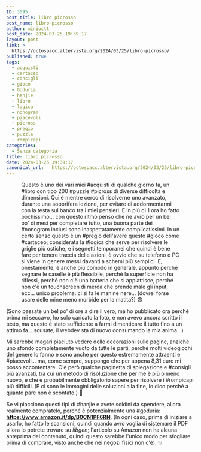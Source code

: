 ```yaml
---
ID: 3595
post_title: libro picrosso
post_name: libro-picrosso
author: minioctt
post_date: 2024-03-25 19:39:17
layout: post
link: >
  https://octospacc.altervista.org/2024/03/25/libro-picrosso/
published: true
tags:
  - acquisti
  - cartaceo
  - consigli
  - gioco
  - Goduria
  - hanjie
  - libro
  - logica
  - nonogram
  - piacevoli
  - picross
  - pregio
  - puzzle
  - rompicapi
categories:
  - Senza categoria
title: libro picrosso
date: 2024-03-25 19:39:17
canonical_url:   https://octospacc.altervista.org/2024/03/25/libro-picrosso/
---
```

<!-- wp:image {"id":3642,"sizeSlug":"large","linkDestination":"none"} -->
<figure class="wp-block-image size-large"><img src="{{site.cdnurl}}/assets/uploads/2024/03/Untitled-960x960.jpg" alt="" class="wp-image-3642"/><figcaption class="wp-element-caption">Questo è uno dei vari miei #acquisti di qualche giorno fa, un #libro con tipo 200 #puzzle #picross di diverse difficoltà e dimensioni. Qui è mentre cerco di risolverne uno avanzato, durante una soporifera lezione, per evitare di addormentarmi con la testa sul banco tra i miei pensieri. E in più di 1 ora ho fatto pochissimo... con questo ritmo penso che ne avrò per un bel po' di mesi per completare tutto, una buona parte dei #nonogram inclusi sono inaspettatamente complicatissimi. In un certo senso questo è un #pregio dell'avere questo #gioco come #cartaceo; considerata la #logica che serve per risolvere le griglie più ostiche, e i segnetti temporanei che quindi è bene fare per tenere traccia delle azioni, è ovvio che su telefono o PC si viene in genere messi davanti a schemi più semplici. E, onestamente, è anche più comodo in generale, appunto perché segnare le caselle è più flessibile, perché la superficie non ha riflessi, perché non c'è una batteria che si appiattisce, perché non c'è un touchscreen di merda che prende male gli input, ecc... unico problema: ci si fa le manine nere... (dovrei forse usare delle mine meno morbide per la matita?) 😨️ </figcaption></figure>
<!-- /wp:image -->

<!-- wp:paragraph -->
<p>(Sono passate un bel po' di ore a dire il vero, ma ho pubblicato ora perché prima mi seccavo, ho solo caricato la foto, e non avevo ancora scritto il testo, ma questo è stato sufficiente a farmi dimenticare il tutto fino a un attimo fa... scusate, il webdev sta di nuovo consumando la mia anima...)</p>
<!-- /wp:paragraph -->

<!-- wp:paragraph -->
<p>Mi sarebbe magari piaciuto vedere delle decorazioni sulle pagine, anziché uno sfondo completamente vuoto da tutte le parti, perché molti videogiochi del genere lo fanno e sono anche per questo estremamente attraenti e #piacevoli... ma, come sempre, suppongo che per appena 8,31 euro mi posso accontentare. C'è però qualche paginetta di spiegazione e #consigli più avanzati, tra cui un metodo di risoluzione che per me è più o meno nuovo, e che è probabilmente obbligatorio sapere per risolvere i #rompicapi più difficili. (E ci sono le immagini delle soluzioni alla fine, lo dico perché a quanto pare non è scontato.) 🧩️</p>
<!-- /wp:paragraph -->

<!-- wp:paragraph -->
<p>Se vi piacciono questi tipi di #hanjie e avete soldini da spendere, allora realmente compratelo, perché è potenzialmente una #goduria: <a href="https://www.amazon.it/dp/B0CN1PF6RN"><strong>https://www.amazon.it/dp/B0CN1PF6RN</strong></a>. (In ogni caso, prima di iniziare a usarlo, ho fatto le scansioni, quindi quando avrò voglia di sistemare il PDF allora lo potrete trovare su <em>libgen</em>; l'articolo su Amazon non ha alcuna anteprima del contenuto, quindi questo sarebbe l'unico modo per sfogliare prima di comprare, visto anche che nei negozi fisici non c'è). 💥️</p>
<!-- /wp:paragraph -->